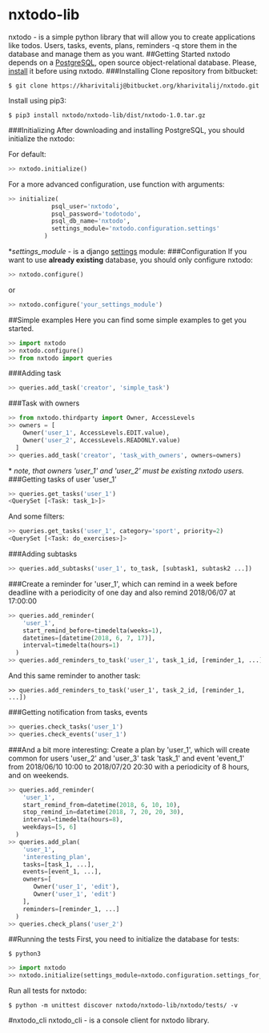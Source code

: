 # nxtodo-lib
nxtodo - is a simple python library that will allow you to create applications
like todos. Users, tasks, events, plans, reminders -q store them in the
database and manage them as you want.
##Getting Started
nxtodo depends on a [PostgreSQL](https://www.postgresql.org/), open source 
object-relational database. Please, [install](https://www.postgresql.org/download/) 
it before using nxtodo. 
###Installing
Clone repository from bitbucket:
```
$ git clone https://kharivitalij@bitbucket.org/kharivitalij/nxtodo.git
```
Install using pip3:
```
$ pip3 install nxtodo/nxtodo-lib/dist/nxtodo-1.0.tar.gz
```
###Initializing
After downloading and installing PostgreSQL, you should initialize the nxtodo:

For default:
```python
>> nxtodo.initialize()
```
For a more advanced configuration, use function with arguments:
```python
>> initialize(
            psql_user='nxtodo',
            psql_password='todotodo',
            psql_db_name='nxtodo',
            settings_module='nxtodo.configuration.settings'
          )
```      
\**settings_module* - is a django [settings](https://docs.djangoproject.com/en/1.11/ref/settings/) module:
###Configuration
If you want to use **already existing** database, you should only configure nxtodo:
```python
>> nxtodo.configure()
```
or
```python
>> nxtodo.configure('your_settings_module')
```
##Simple examples
Here you can find some simple examples to get you started.
```python
>> import nxtodo
>> nxtodo.configure()
>> from nxtodo import queries
```
###Adding task
```python
>> queries.add_task('creator', 'simple_task')
```
###Task with owners
```python
>> from nxtodo.thirdparty import Owner, AccessLevels
>> owners = [
    Owner('user_1', AccessLevels.EDIT.value),
    Owner('user_2', AccessLevels.READONLY.value)
  ]
>> queries.add_task('creator', 'task_with_owners', owners=owners)
```
\* *note, that owners 'user_1' and 'user_2' must be existing nxtodo users.*
###Getting tasks of user 'user_1'
```python
>> queries.get_tasks('user_1')
<QuerySet [<Task: task_1>]>
```
And some filters:
```python
>> queries.get_tasks('user_1', category='sport', priority=2)
<QuerySet [<Task: do_exercises>]>
```
###Adding subtasks
```python
>> queries.add_subtasks('user_1', to_task, [subtask1, subtask2 ...])
```
###Create a reminder for 'user_1', which can remind in a week before deadline with a periodicity of one day and also remind 2018/06/07 at 17:00:00
```python
>> queries.add_reminder(
    'user_1',
    start_remind_before=timedelta(weeks=1),
    datetimes=[datetime(2018, 6, 7, 17)],
    interval=timedelta(hours=1)
  )
>> queries.add_reminders_to_task('user_1', task_1_id, [reminder_1, ...])
```
And this same reminder to another task:
```
>> queries.add_reminders_to_task('user_1', task_2_id, [reminder_1, ...])
```
###Getting notification from tasks, events
```python
>> queries.check_tasks('user_1')
>> queries.check_events('user_1')
```
###And a bit more interesting:
Create a plan by 'user_1', which will create common for users 'user_2'
    and 'user_3' task 'task_1' and event 'event_1' from 2018/06/10 10:00
    to 2018/07/20 20:30 with a periodicity of 8 hours, and on weekends.
```python
>> queries.add_reminder(
    'user_1',
    start_remind_from=datetime(2018, 6, 10, 10),
    stop_remind_in=datetime(2018, 7, 20, 20, 30),
    interval=timedelta(hours=8),
    weekdays=[5, 6]
  )
>> queries.add_plan(
    'user_1',
    'interesting_plan',
    tasks=[task_1, ...],
    events=[event_1, ...],
    owners=[
       Owner('user_1', 'edit'),
       Owner('user_1', 'edit')
    ],
    reminders=[reminder_1, ...]
  )
>> queries.check_plans('user_2')
```
##Running the tests
First, you need to initialize the database for tests:
```
$ python3
```
```python
>> import nxtodo
>> nxtodo.initialize(settings_module=nxtodo.configuration.settings_for_tests)
```
Run all tests for nxtodo:
```
$ python -m unittest discover nxtodo/nxtodo-lib/nxtodo/tests/ -v
```
#nxtodo_cli
nxtodo_cli - is a console client for nxtodo library.





